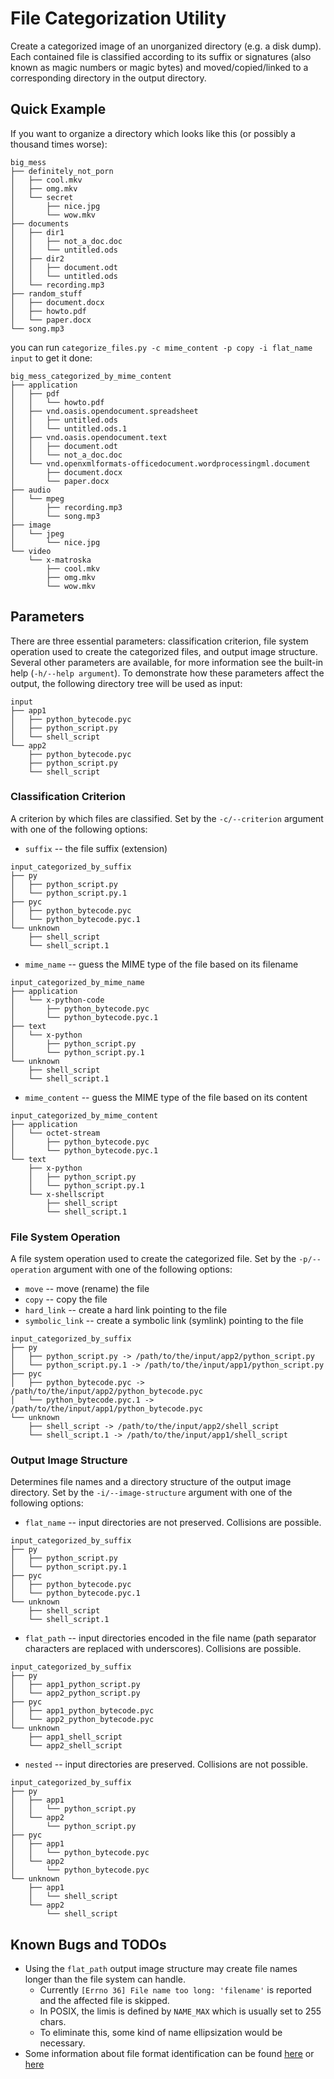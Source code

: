 # File Categorization Utility
Create a categorized image of an unorganized directory (e.g. a disk dump).
Each contained file is classified according to its suffix or signatures (also
known as magic numbers or magic bytes) and moved/copied/linked to a
corresponding directory in the output directory.

## Quick Example
If you want to organize a directory which looks like this (or possibly a
thousand times worse):
```
big_mess
├── definitely_not_porn
│   ├── cool.mkv
│   ├── omg.mkv
│   └── secret
│       ├── nice.jpg
│       └── wow.mkv
├── documents
│   ├── dir1
│   │   ├── not_a_doc.doc
│   │   └── untitled.ods
│   ├── dir2
│   │   ├── document.odt
│   │   └── untitled.ods
│   └── recording.mp3
├── random_stuff
│   ├── document.docx
│   ├── howto.pdf
│   └── paper.docx
└── song.mp3
```
you can run `categorize_files.py -c mime_content -p copy -i flat_name input` to
get it done:
```
big_mess_categorized_by_mime_content
├── application
│   ├── pdf
│   │   └── howto.pdf
│   ├── vnd.oasis.opendocument.spreadsheet
│   │   ├── untitled.ods
│   │   └── untitled.ods.1
│   ├── vnd.oasis.opendocument.text
│   │   ├── document.odt
│   │   └── not_a_doc.doc
│   └── vnd.openxmlformats-officedocument.wordprocessingml.document
│       ├── document.docx
│       └── paper.docx
├── audio
│   └── mpeg
│       ├── recording.mp3
│       └── song.mp3
├── image
│   └── jpeg
│       └── nice.jpg
└── video
    └── x-matroska
        ├── cool.mkv
        ├── omg.mkv
        └── wow.mkv
```

## Parameters
There are three essential parameters: classification criterion, file system
operation used to create the categorized files, and output image structure.
Several other parameters are available, for more information see the built-in
help (`-h/--help argument`).
To demonstrate how these parameters affect the output, the following directory
tree will be used as input:
```
input
├── app1
│   ├── python_bytecode.pyc
│   ├── python_script.py
│   └── shell_script
└── app2
    ├── python_bytecode.pyc
    ├── python_script.py
    └── shell_script
```

### Classification Criterion
A criterion by which files are classified.
Set by the `-c/--criterion` argument with one of the following options:

- `suffix` -- the file suffix (extension)
```
input_categorized_by_suffix
├── py
│   ├── python_script.py
│   └── python_script.py.1
├── pyc
│   ├── python_bytecode.pyc
│   └── python_bytecode.pyc.1
└── unknown
    ├── shell_script
    └── shell_script.1
```
- `mime_name` -- guess the MIME type of the file based on its filename
```
input_categorized_by_mime_name
├── application
│   └── x-python-code
│       ├── python_bytecode.pyc
│       └── python_bytecode.pyc.1
├── text
│   └── x-python
│       ├── python_script.py
│       └── python_script.py.1
└── unknown
    ├── shell_script
    └── shell_script.1
```
- `mime_content` -- guess the MIME type of the file based on its content
```
input_categorized_by_mime_content
├── application
│   └── octet-stream
│       ├── python_bytecode.pyc
│       └── python_bytecode.pyc.1
└── text
    ├── x-python
    │   ├── python_script.py
    │   └── python_script.py.1
    └── x-shellscript
        ├── shell_script
        └── shell_script.1
```

### File System Operation
A file system operation used to create the categorized file.
Set by the `-p/--operation` argument with one of the following options:

- `move` -- move (rename) the file
- `copy` -- copy the file
- `hard_link` -- create a hard link pointing to the file
- `symbolic_link` -- create a symbolic link (symlink) pointing to the file
```
input_categorized_by_suffix
├── py
│   ├── python_script.py -> /path/to/the/input/app2/python_script.py
│   └── python_script.py.1 -> /path/to/the/input/app1/python_script.py
├── pyc
│   ├── python_bytecode.pyc -> /path/to/the/input/app2/python_bytecode.pyc
│   └── python_bytecode.pyc.1 -> /path/to/the/input/app1/python_bytecode.pyc
└── unknown
    ├── shell_script -> /path/to/the/input/app2/shell_script
    └── shell_script.1 -> /path/to/the/input/app1/shell_script
```

### Output Image Structure
Determines file names and a directory structure of the output image directory.
Set by the `-i/--image-structure` argument with one of the following options:

- `flat_name` -- input directories are not preserved.
  Collisions are possible.
```
input_categorized_by_suffix
├── py
│   ├── python_script.py
│   └── python_script.py.1
├── pyc
│   ├── python_bytecode.pyc
│   └── python_bytecode.pyc.1
└── unknown
    ├── shell_script
    └── shell_script.1
```
- `flat_path` -- input directories encoded in the file name (path separator
  characters are replaced with underscores).
  Collisions are possible.
```
input_categorized_by_suffix
├── py
│   ├── app1_python_script.py
│   └── app2_python_script.py
├── pyc
│   ├── app1_python_bytecode.pyc
│   └── app2_python_bytecode.pyc
└── unknown
    ├── app1_shell_script
    └── app2_shell_script
```
- `nested` -- input directories are preserved.
  Collisions are not possible.
```
input_categorized_by_suffix
├── py
│   ├── app1
│   │   └── python_script.py
│   └── app2
│       └── python_script.py
├── pyc
│   ├── app1
│   │   └── python_bytecode.pyc
│   └── app2
│       └── python_bytecode.pyc
└── unknown
    ├── app1
    │   └── shell_script
    └── app2
        └── shell_script
```

## Known Bugs and TODOs
- Using the `flat_path` output image structure may create file names longer than
  the file system can handle.
  - Currently `[Errno 36] File name too long: 'filename'` is reported and the
    affected file is skipped.
  - In POSIX, the limis is defined by `NAME_MAX` which is usually set to 255
    chars.
  - To eliminate this, some kind of name ellipsization would be necessary.
- Some information about file format identification can be found
  [here](https://en.wikipedia.org/wiki/File_format#Identifying_file_type) or
  [here](https://www.forensicswiki.org/wiki/File_Format_Identification)
